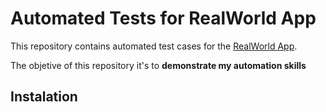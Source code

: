 # Automated Tests for RealWorld App
This repository contains automated test cases for the [RealWorld App](https://github.com/sveltejs/realworld).

The objetive of this repository it's to **demonstrate my automation skills** 

## Instalation